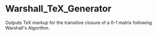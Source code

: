 # Warshall_TeX_Generator
Outputs TeX markup for the transitive closure of a 0-1 matrix following Warshall's Algorithm.
